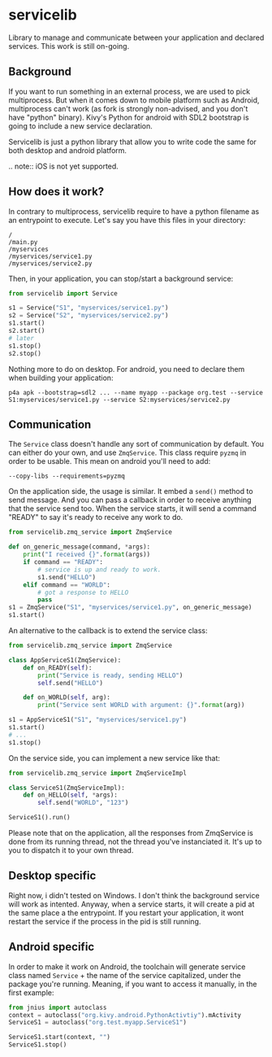 # servicelib

Library to manage and communicate between your application and declared services.
This work is still on-going.

## Background

If you want to run something in an external process, we are used to pick multiprocess. But when it comes down to mobile platform such as Android, multiprocess can't work (as fork is strongly non-advised, and you don't have "python" binary).
Kivy's Python for android with SDL2 bootstrap is going to include a new service declaration.

Servicelib is just a python library that allow you to write code the same for both desktop and android platform.

.. note:: iOS is not yet supported.

## How does it work?

In contrary to multiprocess, servicelib require to have a python filename as an entrypoint to execute. Let's say you have this files in your directory:

    /
    /main.py
    /myservices
    /myservices/service1.py
    /myservices/service2.py

Then, in your application, you can stop/start a background service:

```python
from servicelib import Service

s1 = Service("S1", "myservices/service1.py")
s2 = Service("S2", "myservices/service2.py")
s1.start()
s2.start()
# later
s1.stop()
s2.stop()
```

Nothing more to do on desktop. For android, you need to declare them when building your application:

    p4a apk --bootstrap=sdl2 ... --name myapp --package org.test --service S1:myservices/service1.py --service S2:myservices/service2.py

## Communication

The `Service` class doesn't handle any sort of communication by default. You can either do your own, and use `ZmqService`. This class require `pyzmq` in order to be usable. This mean on android you'll need to add:

    --copy-libs --requirements=pyzmq

On the application side, the usage is similar. It embed a `send()` method to send message. And you can pass a callback in order to receive anything that the service send too. When the service starts, it will send a command "READY" to say it's ready to receive any work to do.

```python
from servicelib.zmq_service import ZmqService

def on_generic_message(command, *args):
    print("I received {}".format(args))
    if command == "READY":
        # service is up and ready to work.
        s1.send("HELLO")
    elif command == "WORLD":
        # got a response to HELLO
        pass
s1 = ZmqService("S1", "myservices/service1.py", on_generic_message)
s1.start()
```

An alternative to the callback is to extend the service class:

```python
from servicelib.zmq_service import ZmqService

class AppServiceS1(ZmqService):
    def on_READY(self):
        print("Service is ready, sending HELLO")
        self.send("HELLO")

    def on_WORLD(self, arg):
        print("Service sent WORLD with argument: {}".format(arg))

s1 = AppServiceS1("S1", "myservices/service1.py")
s1.start()
# ...
s1.stop()
```

On the service side, you can implement a new service like that:

```python
from servicelib.zmq_service import ZmqServiceImpl

class ServiceS1(ZmqServiceImpl):
    def on_HELLO(self, *args):
        self.send("WORLD", "123")

ServiceS1().run()    
```

Please note that on the application, all the responses from ZmqService is done from its running thread, not the thread you've instanciated it. It's up to you to dispatch it to your own thread.

## Desktop specific

Right now, i didn't tested on Windows. I don't think the background service will work as intented.
Anyway, when a service starts, it will create a pid at the same place a the entrypoint. If you restart your application,
it wont restart the service if the process in the pid is still running.

## Android specific

In order to make it work on Android, the toolchain will generate service class named `Service` + the name of the service capitalized, under the package you're running. Meaning, if you want to access it manually, in the first example:

```python
from jnius import autoclass
context = autoclass("org.kivy.android.PythonActivtiy").mActivity
ServiceS1 = autoclass("org.test.myapp.ServiceS1")

ServiceS1.start(context, "")
ServiceS1.stop()
```
